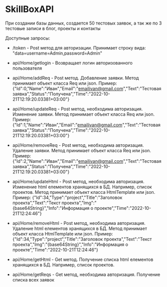 # SkillBoxAPI

При создании базы данных, создается 50 тестовых заявок, а так же по 3 тестовые записи в блог, проекты и контакты

Доступные запросы:

- /token - Post метод для авторизации. Принимает строку вида: "data=username=Admin,password=Admin"

- api/Home/getlogin - Возвращает логин авторизованного пользователя

- api/Home/addReq - Post метод. Добавление заявки. Метод принимает объект класса Req или json. Пример:
{"Id":0,"Name":"Иван","Email":"emailivan@gmail.com","Text":"Тестовая заявка","Status":"Получена","Time":"2022-10-21T12:19:20.03381+03:00"}

- api/Home/updateReq - Post метод, необходима авторизация. Изменение заявки. Метод принимает объект класса Req или json. Пример: 
{"Id":1,"Name":"Иван","Email":"emailivan@gmail.com","Text":"Тестовая заявка","Status":"Получена","Time":"2022-10-21T12:19:20.03381+03:00"}

- api/Home/removeReq - Post метод, необходима авторизация. Удаление заявки. Метод принимает объект класса Req или json. Пример: 
{"Id":2,"Name":"Иван","Email":"emailivan@gmail.com","Text":"Тестовая заявка","Status":"Получена","Time":"2022-10-21T12:19:20.03381+03:00"}

- api/Home/updateHtml -  Post метод, необходима авторизация. Изменение html елементов хранящихся в БД. Например, список проектов. Метод принимает объект класса HtmlTemplate или json. Пример:
{"Id":34,"Type":"project","Title":"Заголовок проекта","Text":"Текст проекта","Img":"{base64String}","Info":"Информация о проекте","Time":"2022-10-21T12:24:46"}

- api/Home/removeHtml - Post метод, необходима авторизация. Удаление html елементов хранящихся в БД. Метод принимает объект класса HtmlTemplate или json. Пример:
{"Id":34,"Type":"project","Title":"Заголовок проекта","Text":"Текст проекта","Img":"{base64String}","Info":"Информация о проекте","Time":"2022-10-21T12:24:46"}

- api/Home/getHtml - Get метод. Получение списка html елементов хранящихся в БД. Например, список проектов.

- api/Home/getReqs - Get метод, необходима авторизация. Получение списка всех заявок
